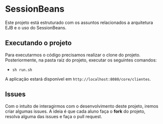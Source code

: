 # SessionBeans

Este projeto está estruturado com os assuntos relacionados a arquitetura EJB e o uso do SessionBeans.

## Executando o projeto

Para executarmos o código precisamos realizar o clone do projeto. Posteriormente, na pasta raiz do projeto, executar os seguintes comandos:
* `sh run.sh`

A aplicação estará disponível em `http://localhost:8080/core/clientes`.

## Issues

Com o intuito de interagirmos com o desenvolvimento deste projeto, iremos criar algumas issues. A ideia é que cada aluno faça o __fork__ do projeto, resolva alguma das issues e faça o pull request.
